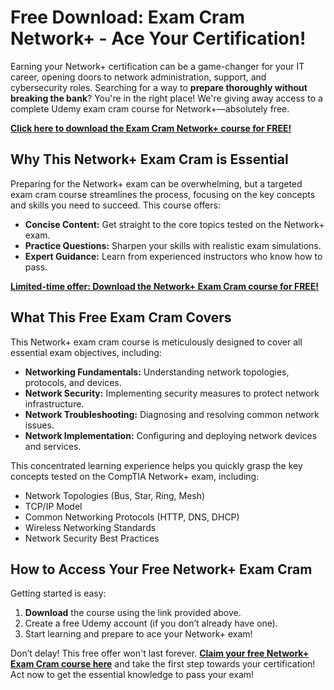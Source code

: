 # Free Download: Exam Cram Network+ - Ace Your Certification!

Earning your Network+ certification can be a game-changer for your IT career, opening doors to network administration, support, and cybersecurity roles. Searching for a way to **prepare thoroughly without breaking the bank**? You're in the right place! We're giving away access to a complete Udemy exam cram course for Network+—absolutely free.

[**Click here to download the Exam Cram Network+ course for FREE!**](https://udemywork.com/exam-cram-network)

## Why This Network+ Exam Cram is Essential

Preparing for the Network+ exam can be overwhelming, but a targeted exam cram course streamlines the process, focusing on the key concepts and skills you need to succeed. This course offers:

*   **Concise Content:** Get straight to the core topics tested on the Network+ exam.
*   **Practice Questions:** Sharpen your skills with realistic exam simulations.
*   **Expert Guidance:** Learn from experienced instructors who know how to pass.

[**Limited-time offer: Download the Network+ Exam Cram course for FREE!**](https://udemywork.com/exam-cram-network)

## What This Free Exam Cram Covers

This Network+ exam cram course is meticulously designed to cover all essential exam objectives, including:

*   **Networking Fundamentals:** Understanding network topologies, protocols, and devices.
*   **Network Security:** Implementing security measures to protect network infrastructure.
*   **Network Troubleshooting:** Diagnosing and resolving common network issues.
*   **Network Implementation:** Configuring and deploying network devices and services.

This concentrated learning experience helps you quickly grasp the key concepts tested on the CompTIA Network+ exam, including:

*   Network Topologies (Bus, Star, Ring, Mesh)
*   TCP/IP Model
*   Common Networking Protocols (HTTP, DNS, DHCP)
*   Wireless Networking Standards
*   Network Security Best Practices

## How to Access Your Free Network+ Exam Cram

Getting started is easy:

1.  **Download** the course using the link provided above.
2.  Create a free Udemy account (if you don’t already have one).
3.  Start learning and prepare to ace your Network+ exam!

Don’t delay! This free offer won't last forever. **[Claim your free Network+ Exam Cram course here](https://udemywork.com/exam-cram-network)** and take the first step towards your certification! Act now to get the essential knowledge to pass your exam!

